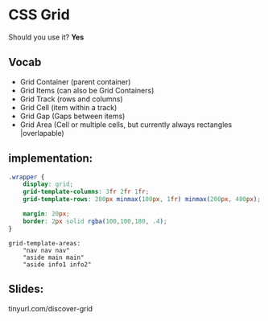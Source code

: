 # CSS Grid

Should you use it? 
**Yes**

## Vocab

* Grid Container (parent container)
* Grid Items (can also be Grid Containers)
* Grid Track (rows and columns)
* Grid Cell (item within a track)
* Grid Gap (Gaps between items)
* Grid Area (Cell or multiple cells, but currently always rectangles |overlapable)

## implementation: 

```css
.wrapper {
    display: grid;
    grid-template-columns: 3fr 2fr 1fr;
    grid-template-rows: 200px minmax(100px, 1fr) minmax(200px, 400px);

    margin: 20px;
    border: 2px solid rgba(100,100,180, .4);
}
```

```
grid-template-areas: 
    "nav nav nav"
    "aside main main"
    "aside info1 info2"
```

## Slides: 
tinyurl.com/discover-grid

